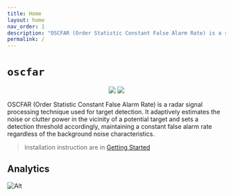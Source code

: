 ```yaml
---
title: Home
layout: home
nav_order: 1
description: "OSCFAR (Order Statistic Constant False Alarm Rate) is a radar signal processing technique used for target detection. It adaptively estimates the noise or clutter power in the vicinity of a potential target and sets a detection threshold accordingly, maintaining a constant false alarm rate regardless of the background noise characteristics."
permalink: /
---
```


# `oscfar`

<p align=center>
<a target="_blank" href="https://www.python.org/downloads/" title="Python version"><img src="https://img.shields.io/badge/python-%3E=_3.8-green.svg"></a>
<a target="_blank" href="https://pypi.org/project/oscfar/" title="PyPI version"><img src="https://img.shields.io/pypi/v/oscfar?logo=pypi"></a>
</p>

OSCFAR (Order Statistic Constant False Alarm Rate) is a radar signal processing technique used for target detection. It adaptively estimates the noise or clutter power in the vicinity of a potential target and sets a detection threshold accordingly, maintaining a constant false alarm rate regardless of the background noise characteristics.

> Installation instruction are in [Getting Started](https://chujo58.github.io/oscfar/getstarted.html)
## Analytics
![Alt](https://repobeats.axiom.co/api/embed/664ddc1c4bc71b6bfaf29af87b32f32cc543f7a5.svg "Repobeats analytics image")
